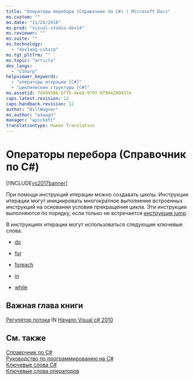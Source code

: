 ```yaml
---
title: "Операторы перебора (Справочник по C#) | Microsoft Docs"
ms.custom: ""
ms.date: "11/24/2016"
ms.prod: "visual-studio-dev14"
ms.reviewer: ""
ms.suite: ""
ms.technology: 
  - "devlang-csharp"
ms.tgt_pltfrm: ""
ms.topic: "article"
dev_langs: 
  - "CSharp"
helpviewer_keywords: 
  - "операторы итерации [C#]"
  - "циклические структуры [C#]"
ms.assetid: 7d494566-bf75-4ee8-979f-0f964209437e
caps.latest.revision: 12
caps.handback.revision: 12
author: "BillWagner"
ms.author: "wiwagn"
manager: "wpickett"
translationtype: Human Translation
---
```

# Операторы перебора (Справочник по C#)
[!INCLUDE[vs2017banner](../../../csharp/includes/vs2017banner.md)]

При помощи инструкций итерации можно создавать циклы.  Инструкции итерации могут инициировать многократное выполнение встроенных инструкций на основании условия прекращения цикла.  Эти инструкции выполняются по порядку, если только не встречается [инструкция jump](../../../csharp/language-reference/keywords/jump-statements.md).  
  
 В инструкциях итерации могут использоваться следующие ключевые слова.  
  
-   [do](../../../csharp/language-reference/keywords/do.md)  
  
-   [for](../../../csharp/language-reference/keywords/for.md)  
  
-   [foreach](../../../csharp/language-reference/keywords/foreach-in.md)  
  
-   [in](../../../csharp/language-reference/keywords/foreach-in.md)  
  
-   [while](../../../csharp/language-reference/keywords/while.md)  
  
## Важная глава книги  
 [Регулятор потока](http://go.microsoft.com/fwlink/?LinkId=221229) IN [Начало Visual c\# 2010](http://go.microsoft.com/fwlink/?LinkId=221214)  
  
## См. также  
 [Справочник по C\#](../../../csharp/language-reference/index.md)   
 [Руководство по программированию на C\#](../../../csharp/programming-guide/index.md)   
 [Ключевые слова C\#](../../../csharp/language-reference/keywords/index.md)   
 [Ключевые слова операторов](../../../csharp/language-reference/keywords/statement-keywords.md)